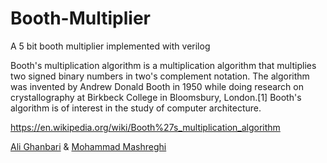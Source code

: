# Booth-Multiplier

A 5 bit booth multiplier implemented with verilog

Booth's multiplication algorithm is a multiplication algorithm that multiplies two signed binary numbers in two's complement notation. The algorithm was invented by Andrew Donald Booth in 1950 while doing research on crystallography at Birkbeck College in Bloomsbury, London.[1] Booth's algorithm is of interest in the study of computer architecture.

https://en.wikipedia.org/wiki/Booth%27s_multiplication_algorithm

[Ali Ghanbari](https://github.com/ali-ghanbary) & [Mohammad Mashreghi](https://github.com/M-Mashreghi)
